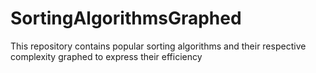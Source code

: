 # SortingAlgorithmsGraphed
This repository contains popular sorting algorithms and their respective complexity graphed to express their efficiency
